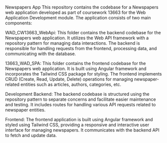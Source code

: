Newspapers App
This repository contains the codebase for a Newspapers web application developed as part of coursework 13663 for the Web Application Development module. The application consists of two main components:

WAD_CW13663_WebApi: This folder contains the backend codebase for the Newspapers web application. It utilizes the Web API framework with a repository pattern for managing data interactions. The backend is responsible for handling requests from the frontend, processing data, and communicating with the database.

13663_WAD_SPA: This folder contains the frontend codebase for the Newspapers web application. It is built using Angular framework and incorporates the Tailwind CSS package for styling. The frontend implements CRUD (Create, Read, Update, Delete) operations for managing newspaper-related entities such as articles, authors, categories, etc.

Development
Backend: The backend codebase is structured using the repository pattern to separate concerns and facilitate easier maintenance and testing. It includes routes for handling various API requests related to newspaper entities.

Frontend: The frontend application is built using Angular framework and styled using Tailwind CSS, providing a responsive and interactive user interface for managing newspapers. It communicates with the backend API to fetch and update data.